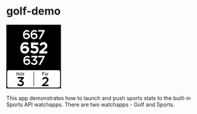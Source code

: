 # golf-demo

![screenshot](golf-demo-screenshot.png)

This app demonstrates how to launch and push sports stats to the built-in Sports
API watchapps. There are two watchapps - Golf and Sports.